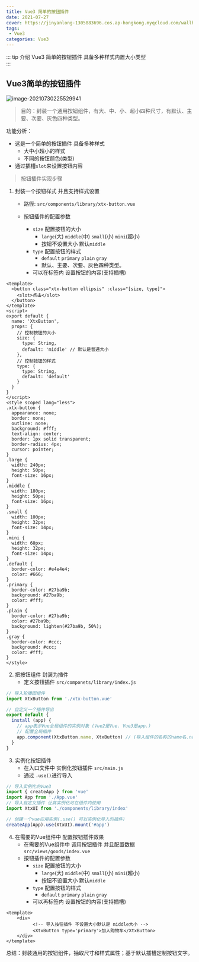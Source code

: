 ```yaml
---
title: Vue3 简单的按钮插件
date: 2021-07-27
cover: https://jinyanlong-1305883696.cos.ap-hongkong.myqcloud.com/wallhaven-57kw88.jpg
tags:
 - Vue3
categories: Vue3
---
```


::: tip 介绍
Vue3 简单的按钮插件 具备多种样式内置大小类型<br>
:::

<!-- more -->

## Vue3简单的按钮插件

![image-20210730225529941](https://jinyanlong-1305883696.cos.ap-hongkong.myqcloud.com/image-20210730225529941.png)

> 目的：封装一个通用按钮组件，有大、中、小、超小四种尺寸，有默认、主要、次要、灰色四种类型。

功能分析：

- 这是一个简单的按钮插件 具备多种样式
  - 大中小超小的样式 
  - 不同的按钮颜色(类型)
- 通过插槽`slot`来设置按钮内容

> 按钮插件实现步骤

1. 封装一个按钮样式 并且支持样式设置

   * 路径: `src/components/library/xtx-button.vue`

   * 按钮插件的配置参数
     * `size` 配置按钮的大小
       * `large`(大) `middle`(中) `small`(小) `mini`(超小)
       * 按钮不设置大小 默认`middle`
     * `type` 配置按钮的样式
       * `default` `primary` `plain` `gray`
       * 默认、主要、次要、灰色四种类型。
     * 可以在标签内 设置按钮的内容(支持插槽)

```vue
<template>
  <button class="xtx-button ellipsis" :class="[size, type]">
    <slot>点击</slot>
  </button>
</template>
<script>
export default {
  name: 'XtxButton',
  props: {
    // 控制按钮的大小
    size: {
      type: String,
      default: 'middle' // 默认是普通大小
    },
    // 控制按钮的样式
    type: {
      type: String,
      default: 'default'
    }
  }
}
</script>
<style scoped lang="less">
.xtx-button {
  appearance: none;
  border: none;
  outline: none;
  background: #fff;
  text-align: center;
  border: 1px solid transparent;
  border-radius: 4px;
  cursor: pointer;
}
.large {
  width: 240px;
  height: 50px;
  font-size: 16px;
}
.middle {
  width: 180px;
  height: 50px;
  font-size: 16px;
}
.small {
  width: 100px;
  height: 32px;
  font-size: 14px;
}
.mini {
  width: 60px;
  height: 32px;
  font-size: 14px;
}
.default {
  border-color: #e4e4e4;
  color: #666;
}
.primary {
  border-color: #27ba9b;
  background: #27ba9b;
  color: #fff;
}
.plain {
  border-color: #27ba9b;
  color: #27ba9b;
  background: lighten(#27ba9b, 50%);
}
.gray {
  border-color: #ccc;
  background: #ccc;
  color: #fff;
}
</style>

```

2. 把按钮组件 封装为插件
   * 定义按钮插件 `src/componets/library/index.js`

```js
// 导入轮播图组件
import XtxButton from './xtx-button.vue'

// 自定义一个插件导出
export default {
  install (app) {
    // app表示Vue全局组件的实例对象 (Vue2是Vue. Vue3是app.)
    // 配置全局插件
    app.component(XtxButton.name, XtxButton) // (导入组件的名称的name名.name,导入组件的名称)
  }
}
```

3. 实例化按钮插件
   * 在入口文件中 实例化按钮插件 `src/main.js`
   * 通过 `.use()`进行导入

```js
// 导入实例化的Vue3
import { createApp } from 'vue'
import App from './App.vue'
// 导入自定义插件 让其实例化可在组件内使用
import XtxUI from './components/library/index'

// 创建一个vue应用实例(.use() 可以实例化导入的插件)
createApp(App).use(XtxUI).mount('#app')
```

4. 在需要的Vue组件中 配置按钮插件效果 
   * 在需要的Vue组件中 调用按钮插件 并且配置数据 `src/views/goods/index.vue`
   * 按钮插件的配置参数
     * `size` 配置按钮的大小
       * `large`(大) `middle`(中) `small`(小) `mini`(超小)
       * 按钮不设置大小 默认`middle`
     * `type` 配置按钮的样式
       * `default` `primary` `plain` `gray`
     * 可以再标签内 设置按钮的内容(支持插槽)

```vue
<template>
    <div>
          <!-- 导入按钮插件 不设置大小默认是 middle大小 -->
          <XtxButton type='primary'>加入购物车</XtxButton>
    </div>
</template>
```

总结：封装通用的按钮组件，抽取尺寸和样式属性；基于默认插槽定制按钮文字。